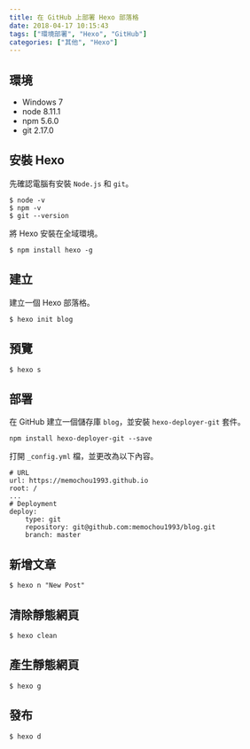 ```yaml
---
title: 在 GitHub 上部署 Hexo 部落格
date: 2018-04-17 10:15:43
tags: ["環境部署", "Hexo", "GitHub"]
categories: ["其他", "Hexo"]
---
```


## 環境
- Windows 7
- node 8.11.1
- npm 5.6.0
- git 2.17.0

## 安裝 Hexo
先確認電腦有安裝 `Node.js` 和 `git`。
```
$ node -v
$ npm -v
$ git --version
```
將 Hexo 安裝在全域環境。
```
$ npm install hexo -g
```
## 建立
建立一個 Hexo 部落格。
```
$ hexo init blog
```

## 預覽
```
$ hexo s
```

## 部署
在 GitHub 建立一個儲存庫 `blog`，並安裝 `hexo-deployer-git` 套件。
```
npm install hexo-deployer-git --save
```
打開 `_config.yml` 檔，並更改為以下內容。
```
# URL
url: https://memochou1993.github.io
root: /
...
# Deployment
deploy:
    type: git
    repository: git@github.com:memochou1993/blog.git
    branch: master
```

## 新增文章
```
$ hexo n "New Post"
```

## 清除靜態網頁
```
$ hexo clean
```

## 產生靜態網頁
```
$ hexo g
```

## 發布
```
$ hexo d
```